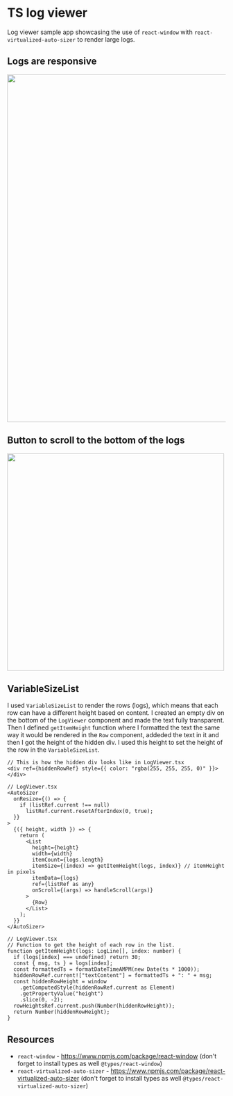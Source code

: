 # TS log viewer

Log viewer sample app showcasing the use of `react-window` with `react-virtualized-auto-sizer` to render large logs.

## Logs are responsive

<img src="public/videos/responsive.gif" width="800" />

## Button to scroll to the bottom of the logs

<img src="public/videos/new-logs.gif" height="500" />

## VariableSizeList

I used `VariableSizeList` to render the rows (logs), which means that each row can have a different height based on content. I created an empty div on the bottom of the `LogViewer` component and made the text fully transparent. Then I defined `getItemHeight` function where I formatted the text the same way it would be rendered in the `Row` component, addeded the text in it and then I got the height of the hidden div. I used this height to set the height of the row in the `VariableSizeList`.

```tsx
// This is how the hidden div looks like in LogViewer.tsx
<div ref={hiddenRowRef} style={{ color: "rgba(255, 255, 255, 0)" }}></div>
```

```tsx
// LogViewer.tsx
<AutoSizer
  onResize={() => {
    if (listRef.current !== null)
      listRef.current.resetAfterIndex(0, true);
  }}
>
  {({ height, width }) => {
    return (
      <List
        height={height}
        width={width}
        itemCount={logs.length}
        itemSize={(index) => getItemHeight(logs, index)} // itemHeight in pixels
        itemData={logs}
        ref={listRef as any}
        onScroll={(args) => handleScroll(args)}
      >
        {Row}
      </List>
    );
  }}
</AutoSizer>
```

```tsx
// LogViewer.tsx
// Function to get the height of each row in the list.
function getItemHeight(logs: LogLine[], index: number) {
  if (logs[index] === undefined) return 30;
  const { msg, ts } = logs[index];
  const formattedTs = formatDateTimeAMPM(new Date(ts * 1000));
  hiddenRowRef.current!["textContent"] = formattedTs + ": " + msg;
  const hiddenRowHeight = window
    .getComputedStyle(hiddenRowRef.current as Element)
    .getPropertyValue("height")
    .slice(0, -2);
  rowHeightsRef.current.push(Number(hiddenRowHeight));
  return Number(hiddenRowHeight);
}
```


## Resources

- `react-window` - https://www.npmjs.com/package/react-window (don't forget to install types as well `@types/react-window`)
- `react-virtualized-auto-sizer` - https://www.npmjs.com/package/react-virtualized-auto-sizer (don't forget to install types as well `@types/react-virtualized-auto-sizer`)
````
